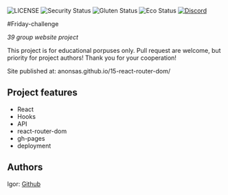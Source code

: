 ![LICENSE](https://img.shields.io/badge/license-MIT-blue.svg?style=flat-square)
![Security Status](https://img.shields.io/security-headers?label=Security&url=https%3A%2F%2Fgithub.com&style=flat-square)
![Gluten Status](https://img.shields.io/badge/Gluten-Free-green.svg)
![Eco Status](https://img.shields.io/badge/ECO-Friendly-green.svg)
[![Discord](https://discord.com/api/guilds/571393319201144843/widget.png)](https://discord.gg/dRwW4rw)

#Friday-challenge

_39 group website project_

This project is for educational porpuses only. Pull request are welcome, but priority for project authors! Thank you for your cooperation!

Site published at: anonsas.github.io/15-react-router-dom/

## Project features

- React
- Hooks
- API
- react-router-dom
- gh-pages
- deployment

## Authors

Igor: [Github](https://github.com/anonsas)

